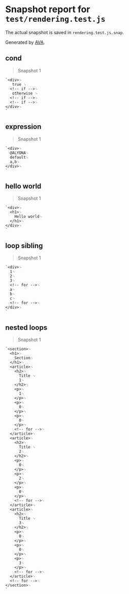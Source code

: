 # Snapshot report for `test/rendering.test.js`

The actual snapshot is saved in `rendering.test.js.snap`.

Generated by [AVA](https://ava.li).

## cond

> Snapshot 1

    `<div>␊
       true ␊
      <!-- if -->␊
       otherwise ␊
      <!-- if -->␊
      <!-- if -->␊
    </div>␊
    `

## expression

> Snapshot 1

    `<div>␊
      @ALYONA␊
      default␊
      a,b␊
    </div>␊
    `

## hello world

> Snapshot 1

    `<div>␊
      <h1>␊
        Hello world␊
      </h1>␊
    </div>␊
    `

## loop sibling

> Snapshot 1

    `<div>␊
      1␊
      2␊
      3␊
      <!-- for -->␊
      a␊
      b␊
      c␊
      <!-- for -->␊
    </div>␊
    `

## nested loops

> Snapshot 1

    `<section>␊
      <h1>␊
        Section␊
      </h1>␊
      <article>␊
        <h2>␊
          Title ␊
          1␊
        </h2>␊
        <p>␊
          1␊
        </p>␊
        <p>␊
          0␊
        </p>␊
        <p>␊
          0␊
        </p>␊
        <!-- for -->␊
      </article>␊
      <article>␊
        <h2>␊
          Title ␊
          2␊
        </h2>␊
        <p>␊
          0␊
        </p>␊
        <p>␊
          2␊
        </p>␊
        <p>␊
          0␊
        </p>␊
        <!-- for -->␊
      </article>␊
      <article>␊
        <h2>␊
          Title ␊
          3␊
        </h2>␊
        <p>␊
          0␊
        </p>␊
        <p>␊
          0␊
        </p>␊
        <p>␊
          3␊
        </p>␊
        <!-- for -->␊
      </article>␊
      <!-- for -->␊
    </section>␊
    `
